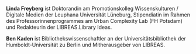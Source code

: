**Linda Freyberg** ist Doktorandin am Promotionskolleg Wissenskulturen / Digitale Medien der Leuphana Universität Lüneburg, Stipendiatin im Rahmen des Professorinnenprogrammes am Urban Complexity Lab (FH Potsdam) und Redakteurin der LIBREAS.Library Ideas.

**Ben Kaden** ist Bibliothekswissenschaftler an der Universitätsbibliothek der Humboldt-Universität zu Berlin und Mitherausgeber von LIBREAS.
